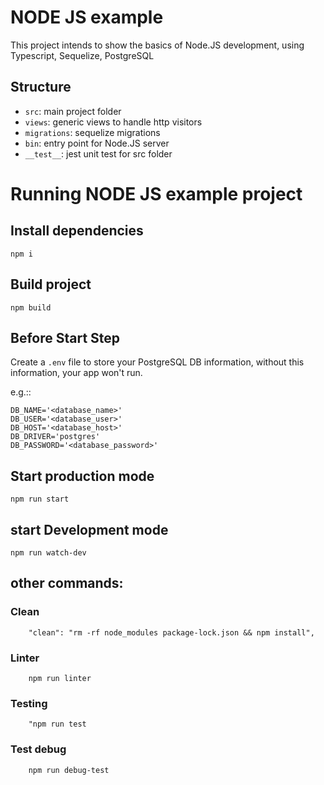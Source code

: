 # NODE JS example

This project intends to show the basics of Node.JS development,
using Typescript, Sequelize, PostgreSQL

## Structure

- `src`: main project folder
- `views`: generic views to handle http visitors
- `migrations`: sequelize migrations
- `bin`: entry point for Node.JS server
- `__test__`: jest unit test for src folder

# Running NODE JS example project

## Install dependencies

`npm i`

## Build project

`npm build`

## Before Start Step

Create a `.env` file to store your PostgreSQL DB information,
without this information, your app won't run.

e.g.::

```
DB_NAME='<database_name>'
DB_USER='<database_user>'
DB_HOST='<database_host>'
DB_DRIVER='postgres'
DB_PASSWORD='<database_password>'
```

## Start production mode

`npm run start`

## start Development mode

`npm run watch-dev`

## other commands:

### Clean

```
    "clean": "rm -rf node_modules package-lock.json && npm install",
```

### Linter

```
    npm run linter
```

### Testing

```
    "npm run test
```

### Test debug

```
    npm run debug-test
```
